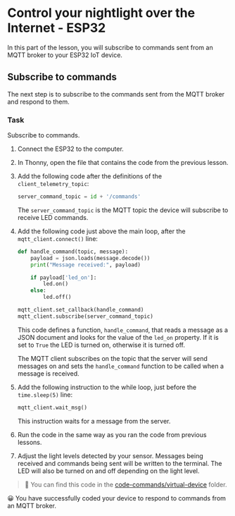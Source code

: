 # Control your nightlight over the Internet - ESP32

In this part of the lesson, you will subscribe to commands sent from an MQTT broker to your ESP32 IoT device.

## Subscribe to commands

The next step is to subscribe to the commands sent from the MQTT broker and respond to them.

### Task

Subscribe to commands.

1. Connect the ESP32 to the computer.

1. In Thonny, open the file that contains the code from the previous lesson.

1. Add the following code after the definitions of the `client_telemetry_topic`:

    ```python
    server_command_topic = id + '/commands'
    ```

    The `server_command_topic` is the MQTT topic the device will subscribe to receive LED commands.

1. Add the following code just above the main loop, after the `mqtt_client.connect()` line:

    ```python
    def handle_command(topic, message):
        payload = json.loads(message.decode())
        print("Message received:", payload)
    
        if payload['led_on']:
            led.on()
        else:
            led.off()

    mqtt_client.set_callback(handle_command)
    mqtt_client.subscribe(server_command_topic)
    ```

    This code defines a function, `handle_command`, that reads a message as a JSON document and looks for the value of the `led_on` property. If it is set to `True` the LED is turned on, otherwise it is turned off.

    The MQTT client subscribes on the topic that the server will send messages on and sets the `handle_command` function to be called when a message is received.

1. Add the following instruction to the while loop, just before the `time.sleep(5)` line:

    ```python
    mqtt_client.wait_msg()
    ```
    This instruction waits for a message from the server.

1. Run the code in the same way as you ran the code from previous lessons.

1. Adjust the light levels detected by your sensor. Messages being received and commands being sent will be written to the terminal. The LED will also be turned on and off depending on the light level.

> 💁 You can find this code in the [code-commands/virtual-device](code-commands/virtual-device) folder.

😀 You have successfully coded your device to respond to commands from an MQTT broker.
